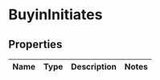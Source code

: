 # BuyinInitiates

## Properties
Name | Type | Description | Notes
------------ | ------------- | ------------- | -------------
